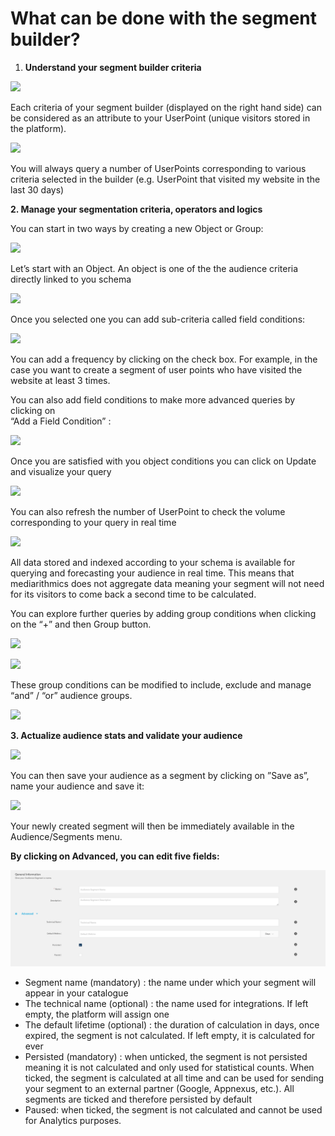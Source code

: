 # What can be done with the segment builder?

1. **Understand your segment builder criteria**

![](https://lh3.googleusercontent.com/ManXT67bG3J05ws1iCbCvPhgLxoF_UDpBybTwAq_34DpWJJrXQrpXaCa4jTCc7yVqbkpNNsfrCFmXfom3j8h0AwaDMH8iE-pW1RDjuM9XrBdDLxPDM-yljeCDRnDKA)

Each criteria of your segment builder \(displayed on the right hand side\) can be considered as an attribute to your UserPoint \(unique visitors stored in the platform\).

![](https://lh6.googleusercontent.com/dWka_2H6P1KDLD_AjUBztpOuu3D3X7J3Z7HR-dGJrCX3qUohYbtRGyYDDbKwbg2g7M7kPjJSTTbSIJ-Quc6fwC2he5mVd59Wr7StEBnunVMYzeIr_Kq2NpuMef_5Rg)

You will always query a number of UserPoints corresponding to various criteria selected in the builder \(e.g. UserPoint that visited my website in the last 30 days\)  


**2. Manage your segmentation criteria, operators and logics**

You can start in two ways by creating a new Object or Group:

![](https://lh5.googleusercontent.com/L6rcj34A-OVn_ZdeZBXHFpUfIbF37obULAS5OqoYG3kfpTv2iNgxAZQXyP-PPC5tb5iAKCWOlOKMECQiMLt1FBG2CEGYvEO5GNJ9fQKBKMUc6UPe66_DeePC-mYYZQ)

Let’s start with an Object. An object is one of the the audience criteria directly linked to you schema

![](https://lh6.googleusercontent.com/JtMppJflUP-oRwo9lnzfiYdR9LTb3LuC74HrK8xIQ75hz46wVrOcYYmWwvUjhwraS48x7T4_yd8YrHNDdX99tH9h7Uw5qIYEhKH2OwYBKIl4FShLf1FN82y3gOKkQQ)

Once you selected one you can add sub-criteria called field conditions:

![](https://lh6.googleusercontent.com/OWQGlD7sNrpSk7_9OlirH8Nmk13Hhv5OrOekwp5hmUGnLB_yIrInr88zhumQgu2faALTpkfd_-mbniAdmQ4EpM_hfIEGI0X0rg_tMXnDxmAZJiHWxdFpFxDwAz_pSA)

You can add a frequency by clicking on the check box. For example, in the case you want to create a segment of user points who have visited the website at least 3 times. 

You can also add field conditions to make more advanced queries by clicking on   
“Add a Field Condition” :

![](https://lh5.googleusercontent.com/daBN62dOEZSYiV0Ve8w_m7FX5v8bt_qL-P0NYZ_TUal1xSaPix0_qIalJKZvdpDaMZ4rXII-xnV4IpoBT0iCLOFl2ZhGTZDVYeSbIfChm2AHoAUyk0n3GpWwRt4Wuw)

Once you are satisfied with you object conditions you can click on Update and visualize your query 

![](https://lh4.googleusercontent.com/bmWIlfz1u_wlWderMgppBECz-9NOTvrtu_SmliXaugLHjt1pvwYEnW-goPmZdrba9Q-xnVBuCfD2NF1dyljoakwRLQTMDssr4C7mF6WaZimavBNHmfYdzdG2iuB-Cg)

You can also refresh the number of UserPoint to check the volume corresponding to your query in real time

![](https://lh4.googleusercontent.com/B2UgtkZxwZQ8_LzyKBx2G0Fpsxa9zX86A7QEKGEfFxuQhjuRkwgyU-BqUGvGenEu1PbyWVnBoF1zXrMawceTQzybWGrg4AqwqHL762EbNKVK0LlgyKwIRft3V7iYWg)

All data stored and indexed according to your schema is available for querying and forecasting your audience in real time. This means that mediarithmics does not aggregate data meaning your segment will not need for its visitors to come back a second time to be calculated.

You can explore further queries by adding group conditions when clicking on the “+” and then Group button.

![](https://lh4.googleusercontent.com/IIxhGeBdtOPISYbF-0TBBsiUu9F7ONIcXPXEhk5qYwL_FcLBTNyDNny5Urd5fzwRB-LfZxrZ19KxZDmw-B_vLgGdjqzwrF4z5v1pB5-8UFzZuRKwpL67E2lK6YRJJg)

![](https://lh6.googleusercontent.com/frRB_kjmCVxq_gLRw06GowVbATgY-rve_z4WPQxsvpITeD5rsNZowsK6dKz4dSK3EFENLHnNxO3_CNur8JJzBv9d6uClhGO0en4pd58AbFN62h7BSIDHpucQvpzJug)

These group conditions can be modified to include, exclude and manage “and” / “or” audience groups.

![](https://lh6.googleusercontent.com/vmgDi3Nt9oQzPH_C4N-6wpt-0hKdQylKFhJJE-2FYuuEOaTxzVQxzYW-kZat1DfRlfItKvbtldWuJnFXImxNi9jZXupIbFFu3FtVDWtvLK9WLw9yBmuSg1c99c1CQw)



**3. Actualize audience stats and validate your audience**

![](https://lh6.googleusercontent.com/ScCworaVSX6ny-EjcIjoWzA_-U2VQlHepquNj0oQ0XB2Bl968SWZc2_GErNpmhyt6tbYSXb4vUQdRoTpxaZDsi_nLOWZd6FbPPZnsTrymfVJPnYUFdM0q0VuZ0zCqA)

You can then save your audience as a segment by clicking on ”Save as”, name your audience and save it:

![](https://lh5.googleusercontent.com/xXmjBsDArEKS3HrxilBeitr-yI3Nj4QyfJH3Ty3JztcVJa-mnCxodyXks_5r2-UuR0Zf7SKt4WnZDv172HJOyf37GXR3G6soWig4XvQmEsJ3TnA98AyKz9KwZKFkYg)

Your newly created segment will then be immediately available in the Audience/Segments menu.

**By clicking on Advanced, you can edit five fields:**

![](../.gitbook/assets/capture-de-cran-2020-11-13-a-11.29.42.png)

* Segment name \(mandatory\) : the name under which your segment will appear in your catalogue
* The technical name \(optional\) : the name used for integrations. If left empty, the platform will assign one
* The default lifetime \(optional\) : the duration of calculation in days, once expired, the segment is not calculated. If left empty, it is calculated for ever
* Persisted \(mandatory\) : when unticked, the segment is not persisted meaning it is not calculated and only used for statistical counts. When ticked, the segment is calculated at all time and can be used for sending your segment to an external partner \(Google, Appnexus, etc.\). All segments are ticked and therefore persisted by default
* Paused: when ticked, the segment is not calculated and cannot be used for Analytics purposes.

